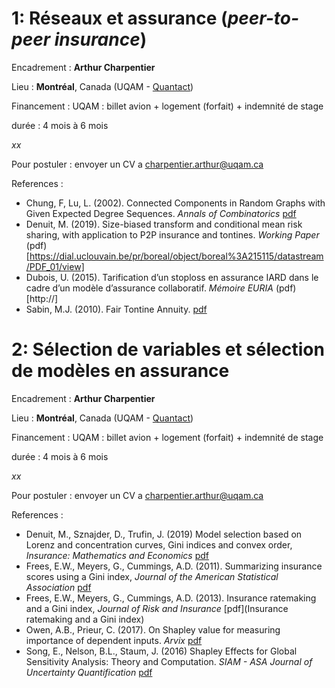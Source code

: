 # 1: Réseaux et assurance (*peer-to-peer insurance*)

Encadrement : **Arthur Charpentier** 

Lieu : **Montréal**, Canada (UQAM - [Quantact](http://quantact.uqam.ca/))

Financement : UQAM : billet avion + logement (forfait) + indemnité de stage

durée : 4 mois à 6 mois

*xx*

Pour postuler : envoyer un CV a [charpentier.arthur@uqam.ca](mailto:charpentier.arthur@uqam.ca)

References :
- Chung, F, Lu, L. (2002). Connected Components in Random Graphs with Given Expected Degree Sequences. *Annals of Combinatorics* [pdf](http://math.ucsd.edu/~fan/wp/conn.pdf)
- Denuit, M. (2019). Size-biased transform and conditional mean risk sharing, with application to P2P insurance and tontines. *Working Paper* (pdf)[https://dial.uclouvain.be/pr/boreal/object/boreal%3A215115/datastream/PDF_01/view]
- Dubois, U. (2015). Tarification d’un stoploss en assurance IARD dans le cadre d’un modèle d’assurance
collaboratif. *Mémoire EURIA* (pdf)[http://]
- Sabin, M.J. (2010). Fair Tontine Annuity. [pdf](https://papers.ssrn.com/sol3/papers.cfm?abstract_id=1579932)


# 2: Sélection de variables et sélection de modèles en assurance

Encadrement : **Arthur Charpentier** 

Lieu : **Montréal**, Canada (UQAM - [Quantact](http://quantact.uqam.ca/))

Financement : UQAM : billet avion + logement (forfait) + indemnité de stage

durée : 4 mois à 6 mois

*xx*

Pour postuler : envoyer un CV a [charpentier.arthur@uqam.ca](mailto:charpentier.arthur@uqam.ca)

References :
- Denuit, M., Sznajder, D., Trufin, J. (2019) Model selection based on Lorenz and concentration curves, Gini indices
and convex order, *Insurance: Mathematics and Economics* [pdf](http://sci-hub.tw/downloads/2019-10-16/dc/10.1016@j.insmatheco.2019.09.001.pdf)
- Frees, E.W., Meyers, G., Cummings, A.D. (2011). Summarizing insurance scores using
a Gini index, *Journal of the American Statistical Association* [pdf](https://www.tandfonline.com/doi/abs/10.1198/jasa.2011.tm10506)
- Frees,  E.W.,  Meyers,  G.,  Cummings,  A.D.  (2013). Insurance  ratemaking  and a  Gini
index, *Journal of Risk and Insurance* [pdf](Insurance  ratemaking  and a  Gini
index)
- Owen, A.B., Prieur, C. (2017). On Shapley value for measuring importance of dependent inputs. *Arvix* [pdf](https://arxiv.org/abs/1610.02080)
-  Song, E., Nelson, B.L., Staum, J. (2016) Shapley Effects for Global Sensitivity Analysis: Theory and Computation. *SIAM - ASA Journal of Uncertainty Quantification* [pdf](https://pdfs.semanticscholar.org/6a25/48b159bc3bf6c74e13b74a037917951d75ca.pdf)
